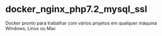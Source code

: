 # docker_nginx_php7.2_mysql_ssl
Docker pronto para trabalhar com vários projetos em qualquer máquina Windows, Linux ou Mac
